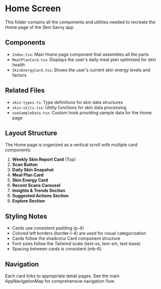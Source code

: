 
# Home Screen

This folder contains all the components and utilities needed to recreate the Home page of the Skin Savvy app.

## Components

- `Index.tsx`: Main Home page component that assembles all the parts
- `MealPlanCard.tsx`: Displays the user's daily meal plan optimized for skin health
- `SkinEnergyCard.tsx`: Shows the user's current skin energy levels and factors

## Related Files

- `skin-types.ts`: Type definitions for skin data structures
- `skin-utils.tsx`: Utility functions for skin data processing
- `useSampleData.tsx`: Custom hook providing sample data for the Home page

## Layout Structure

The Home page is organized as a vertical scroll with multiple card components:

1. **Weekly Skin Report Card** (Top)
2. **Scan Button**
3. **Daily Skin Snapshot**
4. **Meal Plan Card**
5. **Skin Energy Card**
6. **Recent Scans Carousel**
7. **Insights & Trends Section**
8. **Suggested Actions Section**
9. **Explore Section**

## Styling Notes

- Cards use consistent padding (p-4)
- Colored left borders (border-l-4) are used for visual categorization
- Cards follow the shadcn/ui Card component structure
- Font sizes follow the Tailwind scale (text-xs, text-sm, text-base)
- Spacing between cards is consistent (mb-6)

## Navigation

Each card links to appropriate detail pages. See the main AppNavigationMap for comprehensive navigation flow.
